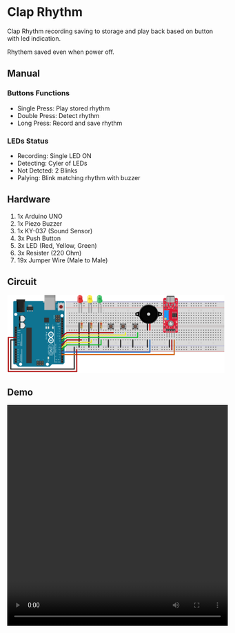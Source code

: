 # Clap Rhythm

Clap Rhythm recording saving to storage and play back based on button with led indication.

Rhythem saved even when power off.

## Manual

### Buttons Functions

* Single Press: Play stored rhythm
* Double Press: Detect rhythm
* Long Press: Record and save rhythm

### LEDs Status

* Recording: Single LED ON
* Detecting: Cyler of LEDs
* Not Detcted: 2 Blinks
* Palying: Blink matching rhythm with buzzer

## Hardware

1. 1x Arduino UNO
2. 1x Piezo Buzzer
3. 1x KY-037 (Sound Sensor)
4. 3x Push Button
5. 3x LED (Red, Yellow, Green)
6. 3x Resister (220 Ohm)
7. 19x Jumper Wire (Male to Male)

## Circuit

![circuit](fritzing/sketch.svg)

## Demo

<video width="512" height="512" controls>
  <source src="demo.mp4" type="video/mp4">
</video>
